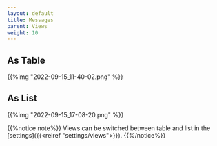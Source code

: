 ```yaml
---
layout: default
title: Messages
parent: Views
weight: 10
---
```


## As Table

{{%img "2022-09-15_11-40-02.png" %}}

## As List

{{%img "2022-09-15_17-08-20.png" %}}

{{%notice note%}}
Views can be switched between table and list in the [settings]({{<relref "settings/views">}}).
{{%/notice%}}
